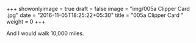 +++
showonlyimage = true
draft = false
image = "img/005a Clipper Card .jpg"
date = "2016-11-05T18:25:22+05:30"
title = "005a Clipper Card "
weight = 0
+++

And I would walk 10,000 miles.

